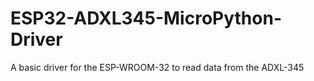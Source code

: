 # ESP32-ADXL345-MicroPython-Driver
A basic driver for the ESP-WROOM-32 to read data from the ADXL-345
